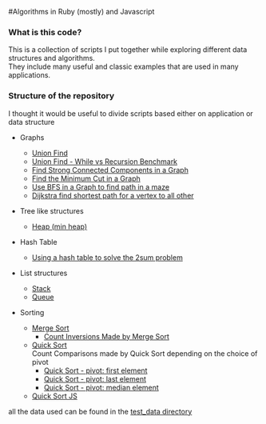 #Algorithms in Ruby (mostly) and Javascript

### What is this code?

This is a collection of scripts I put together while exploring different data structures and algorithms. <br>
They include many useful and classic examples that are used in many applications.

### Structure of the repository

I thought it would be useful to divide scripts based either on application or data structure

- Graphs
  - [Union Find](graph/union_find.rb)
  - [Union Find - While vs Recursion Benchmark](graph/union_find_benchmarks.rb)
  - [Find Strong Connected Components in a Graph](graph/scc_graph.rb)
  - [Find the Minimum Cut in a Graph](graph/min_cut_graph.rb)
  - [Use BFS in a Graph to find path in a maze](graph/bfs_shortest_path.rb)
  - [Dijkstra find shortest path for a vertex to all other](graph/dijkstra_shortest_path.rb)

- Tree like structures
  - [Heap (min heap)](tree/min_heap.rb)

- Hash Table
  - [Using a hash table to solve the 2sum problem](hash/2sum.rb)

- List structures
  - [Stack](list/stack.rb)
  - [Queue](list/queue.rb)

- Sorting
  - [Merge Sort](sorting/merge_sort.rb)
    - [Count Inversions Made by Merge Sort](sorting/merge_sort_inversions.rb)
  - [Quick Sort](sorting/quick_sort.rb)
    <br>
    Count Comparisons made by Quick Sort depending on the choice of pivot
    - [Quick Sort - pivot: first element](sorting/quick_sort_comparison_count.rb)
    - [Quick Sort - pivot: last element](sorting/quick_sort_comparison_count_last.rb)
    - [Quick Sort - pivot: median element](sorting/quick_sort_comparison_count_median.rb)
  - [Quick Sort JS](sorting/quick_sort.js)

all the data used can be found in the [test_data directory](test_data)
